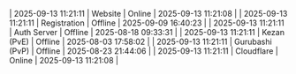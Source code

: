 | 2025-09-13 11:21:11 | Website | Online | 2025-09-13 11:21:08 |
| 2025-09-13 11:21:11 | Registration | Offline | 2025-09-09 16:40:23 |
| 2025-09-13 11:21:11 | Auth Server | Offline | 2025-08-18 09:33:31 |
| 2025-09-13 11:21:11 | Kezan (PvE) | Offline | 2025-08-03 17:58:02 |
| 2025-09-13 11:21:11 | Gurubashi (PvP) | Offline | 2025-08-23 21:44:06 |
| 2025-09-13 11:21:11 | Cloudflare | Online | 2025-09-13 11:21:08 |
